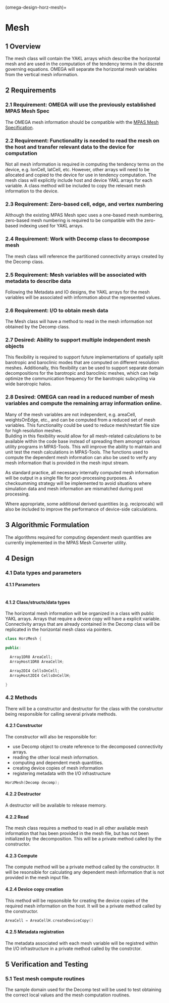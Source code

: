 (omega-design-horz-mesh)=
# Mesh 

## 1 Overview

The mesh class will contain the YAKL arrays which describe the horizontal mesh and are used in the computation of the tendency terms in the discrete governing equations. OMEGA will separate the horizontal mesh variables from the vertical mesh information.

## 2 Requirements

### 2.1 Requirement: OMEGA will use the previously established MPAS Mesh Spec

The OMEGA mesh information should be compatible with the [MPAS Mesh Specification](https://mpas-dev.github.io/files/documents/MPAS-MeshSpec.pdf).

### 2.2 Requirement: Functionality is needed to read the mesh on the host and transfer relevant data to the device for computation

Not all mesh information is required in computing the tendency terms on the device, e.g. lonCell, latCell, etc. 
However, other arrays will need to be allocated and copied to the device for use in tendency computation.
The mesh class will explicitly include host and device YAKL arrays for each variable.
A class method will be included to copy the relevant mesh information to the device.

### 2.3 Requirement: Zero-based cell, edge, and vertex numbering

Although the existing MPAS Mesh spec uses a one-based mesh numbering, zero-based mesh numbering is required to be compatible with the zero-based indexing used for YAKL arrays.

### 2.4 Requirement: Work with Decomp class to decompose mesh

The mesh class will reference the partitioned connectivity arrays created by the Decomp class.

### 2.5 Requirement: Mesh variables will be associated with metadata to describe data 

Following the Metadata and IO designs, the YAKL arrays for the mesh variables will be associated with information about the represented values.

### 2.6 Requirement: I/O to obtain mesh data

The Mesh class will have a method to read in the mesh information not obtained by the Decomp class. 

### 2.7 Desired: Ability to support multiple independent mesh objects

This flexibility is required to support future implementations of spatially split barotropic and baroclinic modes that are computed on different resolution meshes.
Additionally, this flexibility can be used to support separate domain decompositions for the barotropic and baroclinic meshes, which can help optimize the communication frequency for the barotropic subcycling via wide barotropic halos.

### 2.8 Desired: OMEGA can read in a reduced number of mesh variables and compute the remaining array information online.

Many of the mesh variables are not independent, e.g.  areaCell, weightsOnEdge, etc., and can be computed from a reduced set of mesh variables.
This functionality could be used to reduce mesh/restart file size for high resolution meshes.  
Building in this flexibility would allow for all mesh-related calculations to be available within the code base instead of spreading them amongst various utility programs in MPAS-Tools.
This will improve the ability to maintain and unit test the mesh calculations in MPAS-Tools.
The functions used to compute the dependent mesh information can also be used to verify any mesh information that is provided in the mesh input stream.

As standard practice, all necessary internally computed mesh information will be output in a single file for post-processing purposes.
A checksumming strategy will be implemented to avoid situations where simulation data and mesh information are mismatched during post processing. 

Where appropriate, some additional derived quantities (e.g. reciprocals) will also be included to improve the performance of device-side calculations.

## 3 Algorithmic Formulation

The algorithms required for computing dependent mesh quantities are currently implemented in the MPAS Mesh Converter utility.

## 4 Design

### 4.1 Data types and parameters

#### 4.1.1 Parameters

```c++

```

#### 4.1.2 Class/structs/data types
The horizontal mesh information will be organized in a class with public YAKL arrays.
Arrays that require a device copy will have a explicit variable.
Connectivity arrays that are already contained in the Decomp class will be replicated in the horizontal mesh class via pointers.
```c++
class HorzMesh {

public:

  Array1DR8 AreaCell;
  ArrayHost1DR8 AreaCellH;

  Array2DI4 CellsOnCell; 
  ArrayHost2DI4 CellsOnCellH;

}
```

### 4.2 Methods

There will be a constructor and destructor for the class with the constructor being responsible for calling several private methods.

#### 4.2.1 Constructor
The constructor will also be responsible for:
  * use Decomp object to create reference to the decomposed connectivity arrays.
  * reading the other local mesh information.
  * computing and dependent mesh quantities.
  * creating device copies of mesh information
  * registering metadata with the I/O infrastructure

```c++
HorzMesh(Decomp decomp);
```

#### 4.2.2 Destructor
A destructor will be available to release memory.

#### 4.2.2 Read
The mesh class requires a method to read in all other available mesh information that has been provided in the mesh file, but has not been initialized by the decomposition. This will be a private method called by the constructor.

#### 4.2.3 Compute 
The compute method will be a private method called by the constructor. It will be resonsible for calculating any dependent mesh information that is not provided in the mesh input file.

#### 4.2.4 Device copy creation
This method will be repsonsible for creating the device copies of the required mesh information on the host. It will be a private method called by the constructor.

```c++
AreaCell = AreaCellH.createDeviceCopy()

```

#### 4.2.5 Metadata registration
The metadata associated with each mesh variable will be registred within the I/O infrastructure in a private method called by the constrctor.


## 5 Verification and Testing

### 5.1 Test mesh compute routines 

The sample domain used for the Decomp test will be used to test obtaining the correct local values and the mesh computation routines.
